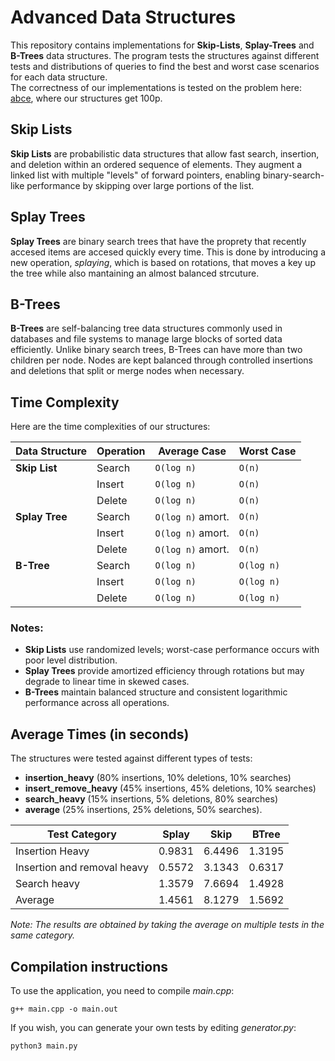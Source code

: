 # Advanced Data Structures
This repository contains implementations for **Skip-Lists**, **Splay-Trees** and **B-Trees** data structures. The program tests the structures against different 
tests and distributions of queries to find the best and worst case scenarios for each data structure. <br>
The correctness of our implementations is tested on the problem here: [abce](https://www.infoarena.ro/problema/abce), where our structures get 100p.
## Skip Lists

**Skip Lists** are probabilistic data structures that allow fast search, insertion, and deletion within an ordered sequence of elements. 
They augment a linked list with multiple "levels" of forward pointers, enabling binary-search-like performance by skipping over large portions of the list.

## Splay Trees
**Splay Trees** are binary search trees that have the proprety that recently accesed items are accesed quickly every time. This is done
by introducing a new operation, *splaying*, which is based on rotations, that moves a key up the tree while also mantaining an almost balanced strcuture.

## B-Trees
**B-Trees** are self-balancing tree data structures commonly used in databases and file systems to manage large blocks of sorted data efficiently.
Unlike binary search trees, B-Trees can have more than two children per node. Nodes are kept balanced through controlled insertions and deletions that split or merge nodes when necessary.

## Time Complexity
Here are the time complexities of our structures:

| Data Structure | Operation  | Average Case      | Worst Case          |
|----------------|------------|-------------------|---------------------|
| **Skip List**  | Search     | `O(log n)`        | `O(n)`              |
|                | Insert     | `O(log n)`        | `O(n)`              |
|                | Delete     | `O(log n)`        | `O(n)`              |
| **Splay Tree** | Search     | `O(log n)` amort. | `O(n)`              |
|                | Insert     | `O(log n)` amort. | `O(n)`              |
|                | Delete     | `O(log n)` amort. | `O(n)`              |
| **B-Tree**     | Search     | `O(log n)`        | `O(log n)`          |
|                | Insert     | `O(log n)`        | `O(log n)`          |
|                | Delete     | `O(log n)`        | `O(log n)`          |

### Notes:
- **Skip Lists** use randomized levels; worst-case performance occurs with poor level distribution.
- **Splay Trees** provide amortized efficiency through rotations but may degrade to linear time in skewed cases.
- **B-Trees** maintain balanced structure and consistent logarithmic performance across all operations.

## Average Times (in seconds)
The structures were tested against different types of tests: 
-  **insertion_heavy** (80% insertions, 10% deletions, 10% searches)
-  **insert_remove_heavy** (45% insertions, 45% deletions, 10% searches)
-  **search_heavy** (15% insertions, 5% deletions, 80% searches)
-  **average** (25% insertions, 25% deletions, 50% searches).

| Test Category         | Splay   | Skip    | BTree   |
|-----------------------|---------|---------|---------|
| Insertion Heavy       | 0.9831  | 6.4496  | 1.3195  |
| Insertion and removal heavy   | 0.5572 | 3.1343  | 0.6317  |
| Search heavy          | 1.3579 | 7.6694  | 1.4928  |
| Average               | 1.4561  | 8.1279  | 1.5692  |
 
*Note: The results are obtained by taking the average on multiple tests in the same category.*

## Compilation instructions
To use the application, you need to compile *main.cpp*:
```
g++ main.cpp -o main.out
```
If you wish, you can generate your own tests by editing *generator.py*:
```
python3 main.py
```
